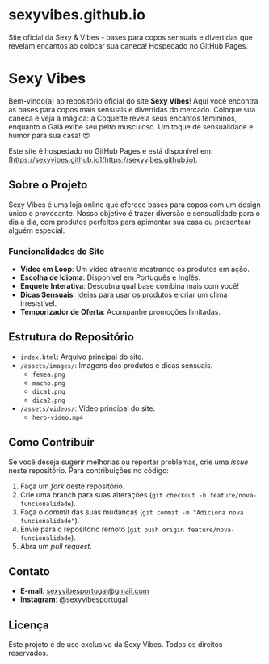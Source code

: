 # sexyvibes.github.io
Site oficial da Sexy &amp; Vibes - bases para copos sensuais e divertidas que revelam encantos ao colocar sua caneca! Hospedado no GitHub Pages.
# Sexy Vibes

Bem-vindo(a) ao repositório oficial do site **Sexy Vibes**! Aqui você encontra as bases para copos mais sensuais e divertidas do mercado. Coloque sua caneca e veja a mágica: a Coquette revela seus encantos femininos, enquanto o Galã exibe seu peito musculoso. Um toque de sensualidade e humor para sua casa! 😍

Este site é hospedado no GitHub Pages e está disponível em: [https://sexyvibes.github.io](https://sexyvibes.github.io).

## Sobre o Projeto
Sexy Vibes é uma loja online que oferece bases para copos com um design único e provocante. Nosso objetivo é trazer diversão e sensualidade para o dia a dia, com produtos perfeitos para apimentar sua casa ou presentear alguém especial.

### Funcionalidades do Site
- **Vídeo em Loop**: Um vídeo atraente mostrando os produtos em ação.
- **Escolha de Idioma**: Disponível em Português e Inglês.
- **Enquete Interativa**: Descubra qual base combina mais com você!
- **Dicas Sensuais**: Ideias para usar os produtos e criar um clima irresistível.
- **Temporizador de Oferta**: Acompanhe promoções limitadas.

## Estrutura do Repositório
- `index.html`: Arquivo principal do site.
- `/assets/images/`: Imagens dos produtos e dicas sensuais.
  - `femea.png`
  - `macho.png`
  - `dica1.png`
  - `dica2.png`
- `/assets/videos/`: Vídeo principal do site.
  - `hero-video.mp4`

## Como Contribuir
Se você deseja sugerir melhorias ou reportar problemas, crie uma *issue* neste repositório. Para contribuições no código:
1. Faça um *fork* deste repositório.
2. Crie uma branch para suas alterações (`git checkout -b feature/nova-funcionalidade`).
3. Faça o *commit* das suas mudanças (`git commit -m "Adiciona nova funcionalidade"`).
4. Envie para o repositório remoto (`git push origin feature/nova-funcionalidade`).
5. Abra um *pull request*.

## Contato
- **E-mail**: [sexyvibesportugal@gmail.com](mailto:sexyvibesportugal@gmail.com)
- **Instagram**: [@sexyvibesportugal](https://instagram.com/sexyvibesportugal)

## Licença
Este projeto é de uso exclusivo da Sexy Vibes. Todos os direitos reservados.
